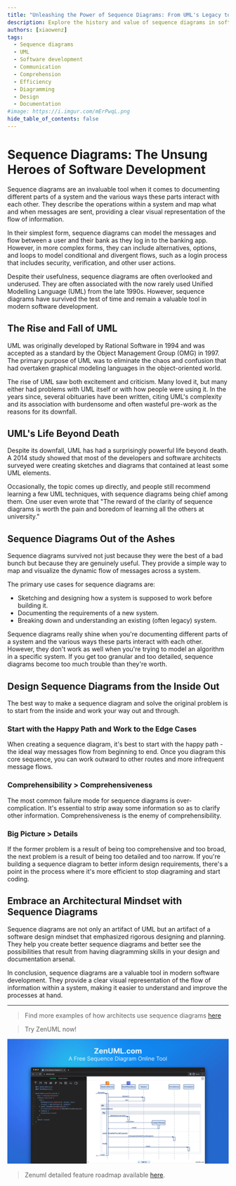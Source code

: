 ```yaml
---
title: "Unleashing the Power of Sequence Diagrams: From UML's Legacy to Modern Use Cases"
description: Explore the history and value of sequence diagrams in software development. From the rise and fall of UML to modern-day use cases, learn how sequence diagrams can help improve communication, comprehension, and efficiency in your software projects.
authors: [xiaowenz]
tags:
  - Sequence diagrams
  - UML
  - Software development
  - Communication
  - Comprehension
  - Efficiency
  - Diagramming
  - Design
  - Documentation
#image: https://i.imgur.com/mErPwqL.png
hide_table_of_contents: false
---
```


# Sequence Diagrams: The Unsung Heroes of Software Development

Sequence diagrams are an invaluable tool when it comes to documenting different parts of a system and the various ways these parts interact with each other. They describe the operations within a system and map what and when messages are sent, providing a clear visual representation of the flow of information.

In their simplest form, sequence diagrams can model the messages and flow between a user and their bank as they log in to the banking app. However, in more complex forms, they can include alternatives, options, and loops to model conditional and divergent flows, such as a login process that includes security, verification, and other user actions.

Despite their usefulness, sequence diagrams are often overlooked and underused. They are often associated with the now rarely used Unified Modelling Language (UML) from the late 1990s. However, sequence diagrams have survived the test of time and remain a valuable tool in modern software development.

<!-- truncate -->

## The Rise and Fall of UML

UML was originally developed by Rational Software in 1994 and was accepted as a standard by the Object Management Group (OMG) in 1997. The primary purpose of UML was to eliminate the chaos and confusion that had overtaken graphical modeling languages in the object-oriented world.

The rise of UML saw both excitement and criticism. Many loved it, but many either had problems with UML itself or with how people were using it. In the years since, several obituaries have been written, citing UML's complexity and its association with burdensome and often wasteful pre-work as the reasons for its downfall.

## UML's Life Beyond Death

Despite its downfall, UML has had a surprisingly powerful life beyond death. A 2014 study showed that most of the developers and software architects surveyed were creating sketches and diagrams that contained at least some UML elements.

Occasionally, the topic comes up directly, and people still recommend learning a few UML techniques, with sequence diagrams being chief among them. One user even wrote that "The reward of the clarity of sequence diagrams is worth the pain and boredom of learning all the others at university."

## Sequence Diagrams Out of the Ashes

Sequence diagrams survived not just because they were the best of a bad bunch but because they are genuinely useful. They provide a simple way to map and visualize the dynamic flow of messages across a system.

The primary use cases for sequence diagrams are:

- Sketching and designing how a system is supposed to work before building it.
- Documenting the requirements of a new system.
- Breaking down and understanding an existing (often legacy) system.

Sequence diagrams really shine when you're documenting different parts of a system and the various ways these parts interact with each other. However, they don't work as well when you're trying to model an algorithm in a specific system. If you get too granular and too detailed, sequence diagrams become too much trouble than they're worth.

## Design Sequence Diagrams from the Inside Out

The best way to make a sequence diagram and solve the original problem is to start from the inside and work your way out and through.

### Start with the Happy Path and Work to the Edge Cases

When creating a sequence diagram, it's best to start with the happy path - the ideal way messages flow from beginning to end. Once you diagram this core sequence, you can work outward to other routes and more infrequent message flows.

### Comprehensibility > Comprehensiveness

The most common failure mode for sequence diagrams is over-complication. It's essential to strip away some information so as to clarify other information. Comprehensiveness is the enemy of comprehensibility.

### Big Picture > Details

If the former problem is a result of being too comprehensive and too broad, the next problem is a result of being too detailed and too narrow. If you're building a sequence diagram to better inform design requirements, there's a point in the process where it's more efficient to stop diagraming and start coding.

## Embrace an Architectural Mindset with Sequence Diagrams

Sequence diagrams are not only an artifact of UML but an artifact of a software design mindset that emphasized rigorous designing and planning. They help you create better sequence diagrams and better see the possibilities that result from having diagramming skills in your design and documentation arsenal.

In conclusion, sequence diagrams are a valuable tool in modern software development. They provide a clear visual representation of the flow of information within a system, making it easier to understand and improve the processes at hand.

---

> Find more examples of how architects use sequence diagrams [here](https://zenuml.com/docs/examples/sequence-diagram-example-business-process-improvement)

> Try ZenUML now!

[![ZenUML: The Best Diagram Plugin for Confluence](../../static/img/og-image.png)](https://app.zenuml.com)

> Zenuml detailed feature roadmap available [here](/roadmap).
